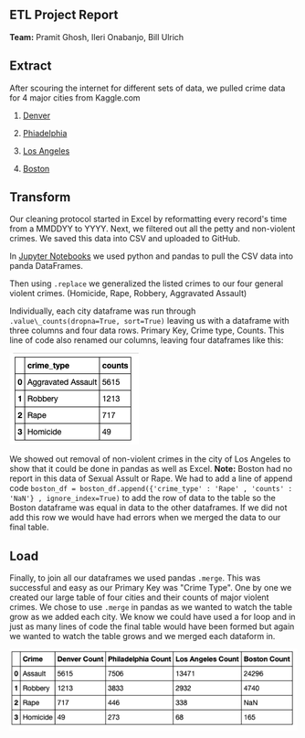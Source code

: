 ## **ETL Project Report**

**Team:** Pramit Ghosh, Ileri Onabanjo, Bill Ulrich



## Extract

After scouring the internet for different sets of data, we pulled crime data for 4 major cities from Kaggle.com

1.  [Denver](https://www.kaggle.com/paultimothymooney/denver-crime-data)

2.  [Phiadelphia](https://www.kaggle.com/mchirico/philadelphiacrimedata)

3.  [Los Angeles](https://www.kaggle.com/cityofLA/crime-in-los-angeles)

4.  [Boston](https://www.kaggle.com/ankkur13/boston-crime-data)

## Transform

Our cleaning protocol started in Excel by reformatting every record&#39;s time from a MMDDYY to YYYY. Next, we filtered out all the petty and non-violent crimes. We saved this data into CSV and uploaded to GitHub.

In [Jupyter Notebooks](ETL_Crimes.ipynb) we used python and pandas to pull the CSV data into panda DataFrames.

Then using ``.replace`` we generalized the listed crimes to our four general violent crimes. (Homicide, Rape, Robbery, Aggravated Assault)

Individually, each city dataframe was run through `` .value\_counts(dropna=True, sort=True)`` leaving us with a dataframe with three columns and four data rows. Primary Key, Crime type, Counts. This line of code also renamed our columns, leaving four dataframes like this:


![alt text][logo]

[logo]: https://raw.githubusercontent.com/wolfbreeze/etl_Project/master/Resources/Screen%20Shot%202019-07-13%20at%2011.17.59%20AM.png "Logo Title Text 2"

We showed out removal of non-violent crimes in the city of Los Angeles to show that it could be done in pandas as well as Excel.
**Note:** Boston had no report in this data of Sexual Assult or Rape. We had to add a line of append code ``boston_df = boston_df.append({'crime_type' : 'Rape' , 'counts' : 'NaN'} , ignore_index=True)`` to add the row of data to the table so the Boston dataframe was equal in data to the other dataframes. If we did not add this row we would have had errors when we merged the data to our final table.



## Load

Finally, to join all our dataframes we used pandas ``.merge``. This was successful and easy as our Primary Key was "Crime Type". One by one we created our large table of four cities and their counts of major violent crimes. We chose to use ``.merge`` in pandas as we wanted to watch the table grow as we added each city. We know we could have used a for loop and in just as many lines of code the final table would have been formed but again we wanted to watch the table grows and we merged each dataform in.


![alt text][logo2]

[logo2]: https://raw.githubusercontent.com/wolfbreeze/etl_Project/master/Resources/Screen%20Shot%202019-07-13%20at%2011.45.39%20AM.png "Logo Title Text 2"
